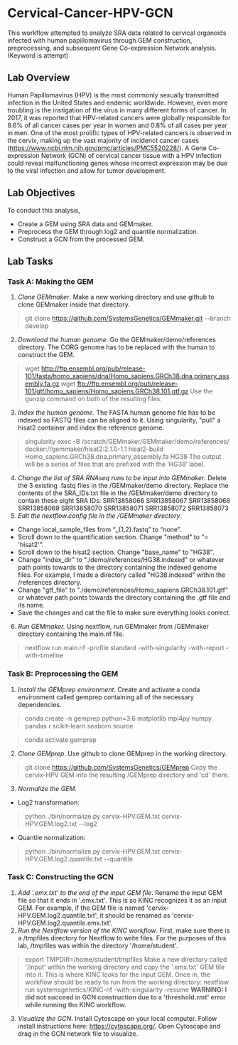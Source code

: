 # Cervical-Cancer-HPV-GCN
This workflow attempted to analyze SRA data related to cervical organoids infected with human papillomavirus through GEM construction, preprocessing, and subsequent Gene Co-expression Network analysis. (Keyword is attempt) 
## Lab Overview
Human Papillomavirus (HPV) is the most commonly sexually transmitted infection in the United States and endemic worldwide. However, even more troubling is the instigation of the virus in many different forms of cancer. In 2017, it was reported that HPV-related cancers were globally responsible for 8.6% of all cancer cases per year in women and 0.8% of all cases per year in men. One of the most prolific types of HPV-related cancers is observed in the cervix, making up the vast majority of incidenct cancer cases (https://www.ncbi.nlm.nih.gov/pmc/articles/PMC5520228/). A Gene Co-expression Network (GCN) of cervical cancer tissue with a HPV infection could reveal malfunctioning genes whose incorrect expression may be due to the viral infection and allow for tumor development. 
## Lab Objectives
To conduct this analysis, 
* Create a GEM using SRA data and GEMmaker.
* Preprocess the GEM through log2 and quantile normalization.
* Construct a GCN from the processed GEM.
## Lab Tasks
### Task A: Making the GEM
1. *Clone GEMmaker*. 
Make a new working directory and use github to clone GEMmaker inside that directory. 
> git clone https://github.com/SystemsGenetics/GEMmaker.git --branch develop
2. *Download the human genome*.
Go the GEMmaker/demo/references directory. The CORG genome has to be replaced with the human to construct the GEM. 
> wget http://ftp.ensembl.org/pub/release-101/fasta/homo_sapiens/dna/Homo_sapiens.GRCh38.dna.primary_assembly.fa.gz
> wget ftp://ftp.ensembl.org/pub/release-101/gtf/homo_sapiens/Homo_sapiens.GRCh38.101.gtf.gz
Use the gunzip command on both of the resulting files. 
3. *Index the human genome*.
The FASTA human genome file has to be indexed so FASTQ files can be aligned to it. Using singularity, "pull" a hisat2 container and index the reference genome.
> singularity exec -B /scratch/GEMmaker/GEMmaker/demo/references/ docker://gemmaker/hisat2:2.1.0-1.1 hisat2-build Homo_sapiens.GRCh38.dna.primary_assembly.fa HG38
The output will be a series of files that are prefixed with the ‘HG38’ label.
4. *Change the list of SRA RNAseq runs to be input into GEMmaker*.
Delete the 3 existing .fastq files in the /GEMmaker/demo directory. Replace the contents of the SRA_IDs.txt file in the /GEMmaker/demo directory to contain these eight SRA IDs:
SRR13858066
SRR13858067
SRR13858068
SRR13858069
SRR13858070
SRR13858071
SRR13858072
SRR13858073
5. *Edit the nextflow.config file in the /GEMmaker directory*.
* Change local_sample_files from “_{1,2}.fastq” to “none”.
* Scroll down to the quantification section. Change "method" to "= 'hisat2'".
* Scroll down to the hisat2 section. Change "base_name" to "HG38".
* Change "index_dir" to "./demo/references/HG38.indexed" or whatever path points towards to the directory containing the indexed genome files. For example, I made a directory called "HG38.indexed" within the /references directory. 
* Change "gtf_file" to "./demo/references/Homo_sapiens.GRCh38.101.gtf" or whatever path points towards the directory containing the .gtf file and its name. 
* Save the changes and cat the file to make sure everything looks correct. 
6. *Run GEMmaker.*
Using nextflow, run GEMmaker from /GEMmaker directory containing the main.nf file. 
> nextflow run main.nf -profile standard -with-singularity -with-report -with-timeline
### Task B: Preprocessing the GEM
1. *Install the GEMprep environment*.
Create and activate a conda environment called gemprep containing all of the necessary dependencies. 
> conda create -n gemprep python=3.6 matplotlib mpi4py numpy pandas r scikit-learn seaborn
source 

> conda activate gemprep

2. *Clone GEMprep*.
Use github to clone GEMprep in the working directory. 
> git clone https://github.com/SystemsGenetics/GEMprep
Copy the cervix-HPV GEM into the resulting /GEMprep directory and 'cd' there. 
3. *Normalize the GEM*.
* Log2 transformation:
> python ./bin/normalize.py cervix-HPV.GEM.txt  cervix-HPV.GEM.log2.txt --log2
* Quantile normalization:
> python ./bin/normalize.py cervix-HPV.GEM.txt  cervix-HPV.GEM.log2.quantile.txt --quantile
### Task C: Constructing the GCN
1. *Add '.emx.txt' to the end of the input GEM file*.
Rename the input GEM file so that it ends in '.emx.txt'. This is so KINC recognizes it as an input GEM. For example, if the GEM file is named 'cervix-HPV.GEM.log2.quantile.txt', it should be renamed as 'cervix-HPV.GEM.log2.quantile.emx.txt'.
2. *Run the Nextflow version of the KINC workflow*. 
First, make sure there is a /tmpfiles directory for Nextflow to write files. For the purposes of this lab, /tmpfiles was within the directory '/home/student'.
> export TMPDIR=/home/student/tmpfiles
Make a new directory called '/input' within the working directory and copy the '.emx.txt' GEM file into it. This is where KINC looks for the input GEM. Once in, the workflow should be ready to run from the working directory: 
> nextflow run systemsgenetics/KINC-nf -with-singularity -resume
**WARNING: I did not succeed in GCN construction due to a 'threshold.rmt' error while running the KINC workflow.**
3. *Visualize the GCN*. 
Install Cytoscape on your local computer.  Follow install instructions here: https://cytoscape.org/. Open Cytoscape and drag in the GCN network file to visualize.
